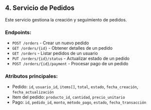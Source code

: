 ## 4. Servicio de Pedidos

Este servicio gestiona la creación y seguimiento de pedidos.

### Endpoints:

- `POST /orders` - Crear un nuevo pedido
- `GET /orders/{id}` - Obtener detalles de un pedido
- `GET /orders` - Listar pedidos de un usuario
- `PUT /orders/{id}/status` - Actualizar estado de un pedido
- `POST /orders/{id}/payment` - Procesar pago de un pedido

### Atributos principales:

- Pedido: `id`, `usuario_id`, `items[]`, `total`, `estado`, `fecha_creación`, `fecha_actualización`
- Item del pedido: `producto_id`, `cantidad`, `precio_unitario`
- Pago: `id`, `pedido_id`, `monto`, `método_pago`, `estado`, `fecha_transacción`